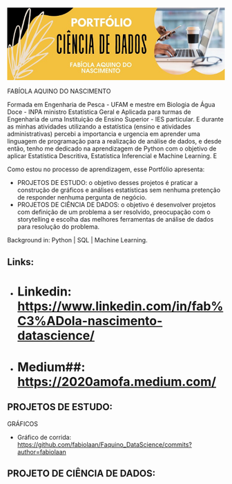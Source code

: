 <p align  "center">
<img src=https://raw.githubusercontent.com/fabiolaan/Faquino_DataScience/main/cabe%C3%A7alho%20portf%C3%B3lio.jpg>
</p>

FABÍOLA AQUINO DO NASCIMENTO

Formada em Engenharia de Pesca - UFAM e mestre em Biologia de Água Doce - INPA ministro Estatística Geral e Aplicada para turmas de Engenharia de uma Instituição de Ensino Superior - IES particular. E durante as minhas atividades utilizando a estatística (ensino e atividades administrativas) percebi a importancia e urgencia em aprender uma linguagem de programação para a realização de análise de dados, e desde então, tenho me dedicado na aprendizagem de Python com o objetivo de aplicar Estatística Descritiva, Estatística Inferencial e Machine Learning. E

Como estou no processo de aprendizagem, esse Portfólio apresenta:
- PROJETOS DE ESTUDO: o objetivo desses projetos é praticar a construção de gráficos e análises estatísticas sem nenhuma pretenção de responder nenhuma pergunta de negócio.
- PROJETOS DE CIÊNCIA DE DADOS: o objetivo é desenvolver projetos com definição de um problema a ser resolvido, preocupação com o storytelling e escolha das melhores ferramentas de análise de dados para resolução do problema.

Background in: Python | SQL | Machine Learning.

## Links:

  - # Linkedin: https://www.linkedin.com/in/fab%C3%ADola-nascimento-datascience/
  - # Medium##: https://2020amofa.medium.com/
  

## PROJETOS DE ESTUDO:
GRÁFICOS
- Gráfico de corrida: https://github.com/fabiolaan/Faquino_DataScience/commits?author=fabiolaan
   
## PROJETO DE CIÊNCIA DE DADOS:




